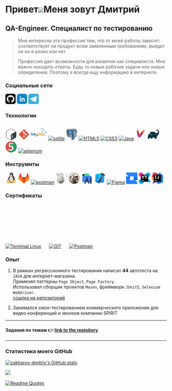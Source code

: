 Привет![](https://user-images.githubusercontent.com/18350557/176309783-0785949b-9127-417c-8b55-ab5a4333674e.gif)Меня зовут Дмитрий
===============================================================================================================================

QA-Engineer. Специалист по тестированию
-----------

 > Мне интересна эта профессия тем, что от моей работы зависит: соответствует ли продукт всем заявленным требованиям, выйдет ли он в релиз или нет.

 > Профессия дает возможности для развития как специалиста. Мне важно находить ответы. Будь то новые рабочие задачи или новые определения. Поэтому я всегда ищу информацию в интернете.

### Социальные сети

<p align="left"> <a href="https://www.github.com/zakharov-dmitriy" target="_blank" rel="noreferrer"><img src="img/github.svg" width="32" heigth="32"></a>
<a href="https://www.linkedin.com/in/zakharov-dmitrii/" target="_blank" rel="noreferrer"><img src="img/linkedIn.svg" width="32" height="32" /></a>
<a target="_blank" href="https://t.me/zakharov_dm">
<img class="social__link" src="img/telegram.svg" width="32" heigth="32"></a></p>

### Технологии

<p align="left">
<a href="https://www.gnu.org/software/bash/" target="_blank"><img src="img/bash.svg" alt="Bash" height="36"></a>
<a href="https://git-scm.com/" target="_blank" rel="noreferrer"><img src="img/git.svg" width="36" height="36" alt="Git" /></a>
<a href="https://www.mysql.com/" target="_blank" rel="noreferrer"> <img src="https://raw.githubusercontent.com/devicons/devicon/master/icons/mysql/mysql-original-wordmark.svg" alt="mysql" width="50" height="50"></a>
<a href="https://www.sqlite.org/" target="_blank" rel="noreferrer"> <img src="https://www.vectorlogo.zone/logos/sqlite/sqlite-icon.svg" alt="sqlite" width="36" height="36"/></a>
<a href="https://www.postgresql.org/" target="_blank" rel="noreferrer"> <img src="img/PostgresSQL.svg" alt="postgreSQL" width="36" height="36"/></a>
<a href="https://en.wikipedia.org/wiki/HTML5" target="_blank"><img src="https://profilinator.rishav.dev/skills-assets/html5-original-wordmark.svg" alt="HTML5" width="40" height="40"></a>
<a href="https://www.w3schools.com/css/" target="_blank"><img src="https://profilinator.rishav.dev/skills-assets/css3-original-wordmark.svg" alt="CSS3" height="40"></a>
<a href="https://www.java.com/" target="_blank"><img src="https://profilinator.rishav.dev/skills-assets/java-original-wordmark.svg" alt="Java" height="45"></a>
<a href="https://maven.apache.org/" target="_blank" rel="noreferrer"><img src="img/Maven.svg" width="36" height="36" alt="Maven"></a>
<a href="https://gradle.org/" target="_blank" rel="noreferrer"><img src="img/Gradle.svg" width="36" height="36" alt="Gredle"></a>
<a href="https://junit.org/junit5/" target="_blank" rel="noreferrer"><img src="img/JUnit.svg" alt="junit" width="36" height="36"></a>
<a href="https://www.selenium.dev" target="_blank" rel="noreferrer"><img src="https://raw.githubusercontent.com/detain/svg-logos/780f25886640cef088af994181646db2f6b1a3f8/svg/selenium-logo.svg" alt="selenium" width="36" height="36"></a>
</p>

### Инструмнты

<p align="left">
<a href="https://www.linux.org/" target="_blank"><img src="img/linux1.svg" alt="Linux" height="36"></a>
<a href="https://about.gitlab.com/" target="_blank"><img src="img/gitlab.svg" alt="GitLab" height="36"></a>
<a href="https://postman.com" target="_blank" rel="noreferrer"> <img src="https://www.vectorlogo.zone/logos/getpostman/getpostman-icon.svg" alt="postman" width="36" height="36"/></a>
<a href="https://postman.com" target="_blank" rel="noreferrer"> <img src="img/charles.svg" alt="postman" width="36" height="36"/></a>
<a href="https://dbeaver.io/" target="_blank" rel="noreferrer"> <img src="img/DBeaver.svg" alt="dbeaver" width="36" height="36"/></a>
<a href="https://developer.android.com/studio/" target="_blank" rel="noreferrer"><img src="img/AS.svg" width="36" height="36" alt="Android Studio"></a>
<a href="https://developer.apple.com/xcode/" target="_blank" rel="noreferrer"><img src="img/Xcode.svg" width="36" height="36" alt="Xcode"></a>
<!-- <a href="https://www.adobe.com/uk/products/photoshop.html" target="_blank" rel="noreferrer"><img src="https://raw.githubusercontent.com/danielcranney/readme-generator/main/public/icons/skills/photoshop-colored.svg" width="36" height="36" alt="Photoshop"></a> -->
<a href="https://www.figma.com/" target="_blank" rel="noreferrer"><img src="https://raw.githubusercontent.com/danielcranney/readme-generator/main/public/icons/skills/figma-colored.svg" width="36" height="36" alt="Figma"></a>
<!-- <a href="https://www.sketch.com/" target="_blank" rel="noreferrer"><img src="https://raw.githubusercontent.com/danielcranney/readme-generator/main/public/icons/skills/sketch-colored.svg" width="36" height="36" alt="Sketch"></a> -->
<a href="https://www.atlassian.com/ru/software/jira" target="_blank" rel="noreferrer"><img src="img/Jira.svg" width="36" height="36" alt="Jira"></a>
<!-- <a href="https://www.atlassian.com/software/confluence" target="_blank" rel="noreferrer"><img src="img/Confluence.svg" width="36" height="36" alt="Confluence"></a> -->
<a href="https://www.jetbrains.com/ru-ru/youtrack/" target="_blank" rel="noreferrer"><img src="img/youtrack.svg" width="36" height="36" alt="YouTrack"></a>
<a href="https://www.jetbrains.com/idea/" target="_blank" rel="noreferrer"><img src="img/idea.svg" width="36" height="36" alt="Idea"></a>
</p>

### Сертификаты

<div style="margin-top: 140px;">
<a href="https://drive.google.com/file/d/1WUyhU-E7LbBvYX4lwCAEsClRvunheVUh/view?usp=drive_link" target="_blank" rel="noreferrer" style="margin-right: 20px;"><img src="https://zakharov-dmitriy.github.io/new/terminal.png" alt="Terminal Linux" width="150"></a>
<a href="https://drive.google.com/file/d/1xMiz7Egryx5UJzvtbsK6Iga0lchqA_x6/view?usp=drive_link" target="_blank" rel="noreferrer" style="margin-right: 20px;"><img src="https://zakharov-dmitriy.github.io/new/git.png" alt="GIT" width="150"></a>
<a href="https://drive.google.com/file/d/19hrBCbd-E3N8g9RimIhHrPHSMGFyj6_r/view?usp=drive_link" target="_blank" rel="noreferrer" style="margin-right: 20px;"><img src="https://zakharov-dmitriy.github.io/new/postman.png" alt="Postman" width="150"></a>
</div>

### Опыт

1. В рамках регрессионного тестирования написал **44** автотеста на `JAVA` для интернет-магазина. <br>
Применял паттерны `Page Object`, `Page Factory`. <br>
Использовал сборщик проектов `Maven`, фреймворк `JUnit5`, `Selenium WebDriver`.<br>
[ссылка на репозиторий](https://github.com/zakharov-dmitriy/pizzeria)

2. Занимался смок-тестированием коммерческого приложения для видео конференций и звонков компании SPIRIT

---

#### Задания по темам :point_right: [link to the repisitory](https://github.com/zakharov-dmitriy/hw_tasks#%D0%B2%D1%8B%D0%BF%D0%BE%D0%BB%D0%BD%D0%B5%D0%BD%D0%B8%D0%B5-%D0%B7%D0%B0%D0%B4%D0%B0%D0%BD%D0%B8%D0%B9-%D0%BA%D1%83%D1%80%D1%81%D0%B0)

---

### Статистика моего GitHub

<!-- статистика по языкам
[![Top Langs](https://github-readme-stats.vercel.app/api/top-langs/?username=zakharov-dmitriy&layout=compact)](https://github.com/zakharov-dmitriy) -->
<!-- 
![](https://github-profile-summary-cards.vercel.app/api/cards/repos-per-language?username=zakharov-dmitriy&theme=github_dark) -->

<a href="https://github.com/zakharov-dmitriy"><img src="https://github-readme-stats.vercel.app/api?username=zakharov-dmitriy&show_icons=true&hide=&count_private=true&title_color=0891b2&text_color=ffffff&icon_color=0891b2&bg_color=1c1917&hide_border=true&show_icons=true" alt="zakharov-dmitriy's GitHub stats" /></a>

<a href="http://www.github.com/zakharov-dmitriy"><img src="https://github-readme-streak-stats.herokuapp.com/?user=zakharov-dmitriy&stroke=ffffff&background=1c1917&ring=0891b2&fire=0891b2&currStreakNum=ffffff&currStreakLabel=0891b2&sideNums=ffffff&sideLabels=ffffff&dates=ffffff&hide_border=true"></a>

[![Readme Quotes](https://quotes-github-readme.vercel.app/api?type=horizontal&theme=dark)](https://github.com/piyushsuthar/github-readme-quotes)
